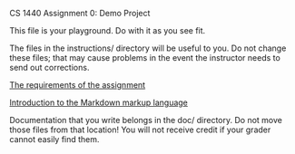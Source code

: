 CS 1440 Assignment 0: Demo Project

This file is your playground.  Do with it as you see fit.

The files in the instructions/ directory will be useful to you.  Do not change these files; that may cause problems in the event the instructor needs to send out corrections.

[The requirements of the assignment](./instructions/README.md)

[Introduction to the Markdown markup language](./instructions/Markdown.md)

Documentation that you write belongs in the doc/ directory.  Do not move those files from that location!  You will not receive credit if your grader cannot easily find them.
